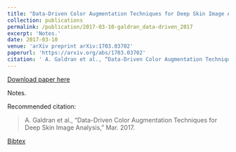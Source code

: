 ```yaml
---
title: "Data-Driven Color Augmentation Techniques for Deep Skin Image Analysis"
collection: publications
permalink: /publication/2017-03-10-galdran_data-driven_2017
excerpt: 'Notes.'
date: 2017-03-10
venue: 'arXiv preprint arXiv:1703.03702'
paperurl: 'https://arxiv.org/abs/1703.03702'
citation: ' A. Galdran et al., “Data-Driven Color Augmentation Techniques for Deep Skin Image Analysis,” Mar. 2017.'
---
```


<a href='https://arxiv.org/abs/1703.03702'>Download paper here</a>

Notes.

Recommended citation: 

> A. Galdran et al., “Data-Driven Color Augmentation Techniques for Deep Skin Image Analysis,” Mar. 2017.

<a href='https://aitorshuffle.github.io/publications/galdran_data-driven_2017.bib'>Bibtex</a>
